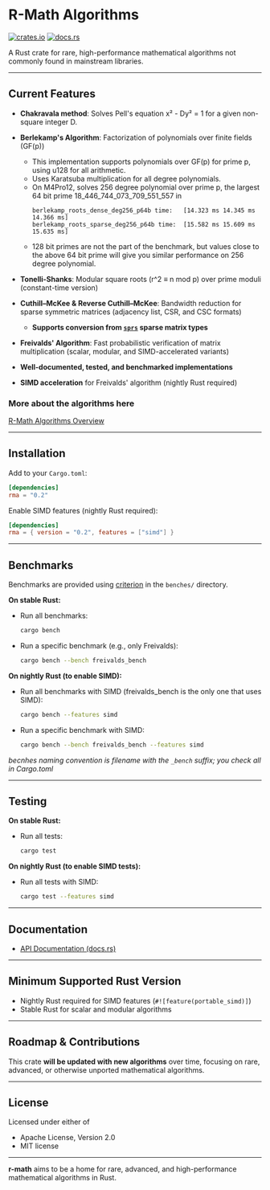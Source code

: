 # R-Math Algorithms

[![crates.io](https://img.shields.io/crates/v/rma.svg)](https://crates.io/crates/rma)
[![docs.rs](https://docs.rs/rma/badge.svg)](https://docs.rs/rma)

A Rust crate for rare, high-performance mathematical algorithms not commonly found in mainstream libraries.

---

## Current Features
- **Chakravala method**: Solves Pell's equation x² - Dy² = 1 for a given non-square integer D.
- **Berlekamp's Algorithm**: Factorization of polynomials over finite fields (GF(p))
    - This implementation supports polynomials over GF(p) for prime p, using u128 for all arithmetic.
    - Uses Karatsuba multiplication for all degree polynomials.
    - On M4Pro12, solves 256 degree polynomial over prime p, the largest 64 bit prime 18_446_744_073_709_551_557 in 
      ```
      berlekamp_roots_dense_deg256_p64b time:   [14.323 ms 14.345 ms 14.366 ms]
      berlekamp_roots_sparse_deg256_p64b time:  [15.582 ms 15.609 ms 15.635 ms]
      ```
    - 128 bit primes are not the part of the benchmark, but values close to the above 64 bit prime will give you similar performance on 256 degree polynomial.

- **Tonelli-Shanks**: Modular square roots (r^2 ≡ n mod p) over prime moduli (constant-time version)
- **Cuthill–McKee & Reverse Cuthill–McKee**: Bandwidth reduction for sparse symmetric matrices (adjacency list, CSR, and CSC formats)
    - **Supports conversion from [`sprs`](https://crates.io/crates/sprs) sparse matrix types**
- **Freivalds' Algorithm**: Fast probabilistic verification of matrix multiplication (scalar, modular, and SIMD-accelerated variants)

- **Well-documented, tested, and benchmarked implementations**
- **SIMD acceleration** for Freivalds' algorithm (nightly Rust required)

### More about the algorithms here

[R-Math Algorithms Overview](R-Math-Algorithms-Overview.md)

---

## Installation

Add to your `Cargo.toml`:

```toml
[dependencies]
rma = "0.2"
```

Enable SIMD features (nightly Rust required):

```toml
[dependencies]
rma = { version = "0.2", features = ["simd"] }
```
---

## Benchmarks

Benchmarks are provided using [criterion](https://crates.io/crates/criterion) in the `benches/` directory.

**On stable Rust:**
- Run all benchmarks:
  ```sh
  cargo bench
  ```
- Run a specific benchmark (e.g., only Freivalds):
  ```sh
  cargo bench --bench freivalds_bench
  ```

**On nightly Rust (to enable SIMD):**
- Run all benchmarks with SIMD (freivalds_bench is the only one that uses SIMD):
  ```sh
  cargo bench --features simd
  ```
- Run a specific benchmark with SIMD:
  ```sh
  cargo bench --bench freivalds_bench --features simd
  ```

*becnhes naming convention is filename with the `_bench` suffix; you check all in Cargo.toml*

---

## Testing

**On stable Rust:**
- Run all tests:
  ```sh
  cargo test
  ```

**On nightly Rust (to enable SIMD tests):**
- Run all tests with SIMD:
  ```sh
  cargo test --features simd
  ```

---

## Documentation

- [API Documentation (docs.rs)](https://docs.rs/rma)

---

## Minimum Supported Rust Version

- Nightly Rust required for SIMD features (`#![feature(portable_simd)]`)
- Stable Rust for scalar and modular algorithms

---

## Roadmap & Contributions

This crate **will be updated with new algorithms** over time, focusing on rare, advanced, or otherwise unported mathematical algorithms.

---

## License

Licensed under either of
- Apache License, Version 2.0
- MIT license

---

**r-math** aims to be a home for rare, advanced, and high-performance mathematical algorithms in Rust.
